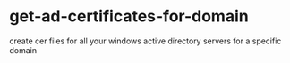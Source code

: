 # get-ad-certificates-for-domain
create cer files for all your windows active directory servers for a specific domain
